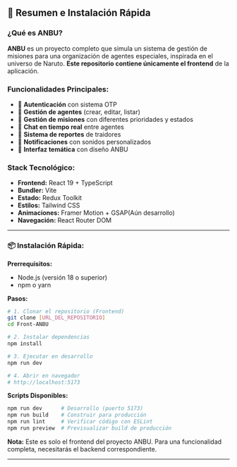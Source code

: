 ## 🚀 **Resumen e Instalación Rápida**

### **¿Qué es ANBU?**
**ANBU** es un proyecto completo que simula un sistema de gestión de misiones para una organización de agentes especiales, inspirada en el universo de Naruto. **Este repositorio contiene únicamente el frontend** de la aplicación.

### **Funcionalidades Principales:**
- 🔐 **Autenticación** con sistema OTP
- 👥 **Gestión de agentes** (crear, editar, listar)
- 🎯 **Gestión de misiones** con diferentes prioridades y estados
- 💬 **Chat en tiempo real** entre agentes
- 🚨 **Sistema de reportes** de traidores
- 🔔 **Notificaciones** con sonidos personalizados
- 🎨 **Interfaz temática** con diseño ANBU

### **Stack Tecnológico:**
- **Frontend:** React 19 + TypeScript
- **Bundler:** Vite
- **Estado:** Redux Toolkit
- **Estilos:** Tailwind CSS
- **Animaciones:** Framer Motion + GSAP(Aún desarrollo)
- **Navegación:** React Router DOM

---

### **📦 Instalación Rápida:**

**Prerrequisitos:**
- Node.js (versión 18 o superior)
- npm o yarn

**Pasos:**
```bash
# 1. Clonar el repositorio (Frontend)
git clone [URL_DEL_REPOSITORIO]
cd Front-ANBU

# 2. Instalar dependencias
npm install

# 3. Ejecutar en desarrollo
npm run dev

# 4. Abrir en navegador
# http://localhost:5173
```

**Scripts Disponibles:**
```bash
npm run dev      # Desarrollo (puerto 5173)
npm run build    # Construir para producción
npm run lint     # Verificar código con ESLint
npm run preview  # Previsualizar build de producción
```

**Nota:** Este es solo el frontend del proyecto ANBU. Para una funcionalidad completa, necesitarás el backend correspondiente.

---
